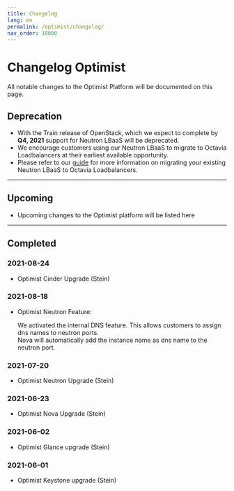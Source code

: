 ```yaml
---
title: Changelog
lang: en
permalink: /optimist/changelog/
nav_order: 10000
---
```


# Changelog Optimist

All notable changes to the Optimist Platform will be documented on this page.

## Deprecation
- With the Train release of OpenStack, which we expect to complete by **Q4, 2021** support for Neutron LBaaS will be deprecated. 
- We encourage customers using our Neutron LBaaS to migrate to Octavia Loadbalancers at their earliest available opportunity.
- Please refer to our [guide](/optimist/migration_guide_loadbalancer/) for more information on migrating your existing Neutron LBaaS to Octavia Loadbalancers.

---

## Upcoming

- Upcoming changes to the Optimist platform will be listed here

---

## Completed

### 2021-08-24
- Optimist Cinder Upgrade (Stein)

### 2021-08-18
- Optimist Neutron Feature:

  We activated the internal DNS feature. This allows customers to assign dns names to neutron ports.   
  Nova will automatically add the instance name as dns name to the neutron port.

### 2021-07-20
- Optimist Neutron Upgrade (Stein)

### 2021-06-23
-  Optimist Nova Upgrade (Stein)

### 2021-06-02
- Optimist Glance upgrade (Stein)

### 2021-06-01
- Optimist Keystone upgrade (Stein)

